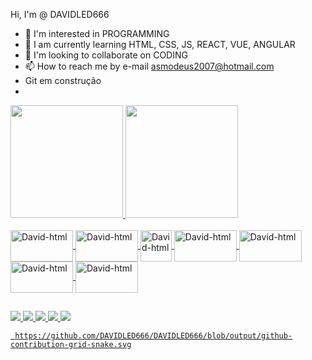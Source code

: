 Hi, I'm @ DAVIDLED666
- 👀 I'm interested in PROGRAMMING
- 🌱 I am currently learning HTML, CSS, JS, REACT, VUE, ANGULAR
- 💞️ I'm looking to collaborate on CODING
- 📫 How to reach me by e-mail asmodeus2007@hotmail.com
- Git em construção
- 



<div>
<a href="https://github.com/DAVIDLED666" />
  <img height="180 em" src="https://github-readme-stats.vercel.app/api?username=DAVIDLED666&show_icons=true&theme=dracula" / >
  <img height="180 em" src="https://github-readme-stats.vercel.app/api/top-langs/?username=DAVIDLED666&layout=compact&theme=dracula" />
</div>

<div style="display: inline_block"><br>
  <img align="center" alt="David-html" height="50" width="100" src="https://cdn.jsdelivr.net/gh/devicons/devicon/icons/html5/html5-plain-wordmark.svg" />
  <img align="center" alt="David-html" height="50" width="100" src="https://cdn.jsdelivr.net/gh/devicons/devicon/icons/css3/css3-plain-wordmark.svg" />
  <img align="center" alt="David-html" height="50" width="50" src="https://cdn.jsdelivr.net/gh/devicons/devicon/icons/javascript/javascript-plain.svg" />         
  <img align="center" alt="David-html" height="50" width="100" src="https://cdn.jsdelivr.net/gh/devicons/devicon/icons/react/react-original-wordmark.svg" />
  <img align="center" alt="David-html" height="50" width="100" src="https://cdn.jsdelivr.net/gh/devicons/devicon/icons/nodejs/nodejs-plain-wordmark.svg" />        
  <img align="center" alt="David-html" height="50" width="100" src="https://cdn.jsdelivr.net/gh/devicons/devicon/icons/vuejs/vuejs-original-wordmark.svg" />   
  <img align="center" alt="David-html" height="50" width="100"src="https://cdn.jsdelivr.net/gh/devicons/devicon/icons/angularjs/angularjs-original.svg" />

  ##
  
<div>
    <a href=" david-alves-2833b37a/" target="_blank"><img src="https://img.shields.io/badge/LinkedIn-0077B5?style=for-the-badge&logo=linkedin&logoColor=white" />
    <a href="https://www.instagram.com/david.alves.2004/" target="_blank"><img src="https://img.shields.io/badge/Instagram-E4405F?style=for-the-badge&logo=instagram&logoColor=white" />
  	<a href="https://web.facebook.com/david.alves.39750/" target="_blank"><img src="https://img.shields.io/badge/Facebook-1877F2?style=for-the-badge&logo=facebook&logoColor=white" />
     <a href="asmodeus2007@hotmail.com" target="_blank"><img src="https://img.shields.io/badge/Microsoft_Outlook-0078D4?style=for-the-badge&logo=microsoft-outlook&logoColor=white" />
  	 <a href="+5521969208584" target="_blank"><img src="https://img.shields.io/badge/WhatsApp-25D366?style=for-the-badge&logo=whatsapp&logoColor=white" />     
      
     https://github.com/DAVIDLED666/DAVIDLED666/blob/output/github-contribution-grid-snake.svg

</div> 
